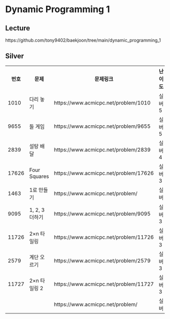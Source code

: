 <h1>Dynamic Programming 1</h1>

<h2>Lecture</h2>
https://github.com/tony9402/baekjoon/tree/main/dynamic_programming_1<br>

<h2>Silver</h2>
<table>
    <tr>
        <th scope="col">번호</td>
        <th scope="col">문제</td>
        <th scope="col">문제링크</td>
        <th scope="col">난이도</td>
        <th scope="col">알고리즘</td>
        <th scope="col">다시보기</td>
    </tr>
    <tr>
        <td>1010</td>
        <td>다리 놓기</td>
        <td>https://www.acmicpc.net/problem/1010</td>
        <td>실버5</td>
        <td>Dynamic Programming</td>
        <td></td>
    </tr>
    <tr>
        <td>9655</td>
        <td>돌 게임</td>
        <td>https://www.acmicpc.net/problem/9655</td>
        <td>실버5</td>
        <td>Dynamic Programming</td>
        <td>NO</td>
    </tr>
    <tr>
        <td>2839</td>
        <td>설탕 배달</td>
        <td>https://www.acmicpc.net/problem/2839</td>
        <td>실버4</td>
        <td>Dynamic Programming</td>
        <td>NO</td>
    </tr>
    <tr>
        <td>17626</td>
        <td>Four Squares</td>
        <td>https://www.acmicpc.net/problem/17626</td>
        <td>실버3</td>
        <td>Dynamic Programming</td>
        <td>AGAIN</td>
    </tr>
    <tr>
        <td>1463</td>
        <td>1로 만들기</td>
        <td>https://www.acmicpc.net/problem/</td>
        <td>실버</td>
        <td>Dynamic Programming</td>
        <td>NO</td>
    </tr>
    <tr>
        <td>9095</td>
        <td>1, 2, 3 더하기</td>
        <td>https://www.acmicpc.net/problem/9095</td>
        <td>실버3</td>
        <td>Dynamic Programming</td>
        <td>NO</td>
    </tr>
    <tr>
        <td>11726</td>
        <td>2×n 타일링</td>
        <td>https://www.acmicpc.net/problem/11726</td>
        <td>실버3</td>
        <td>Dynamic Programming</td>
        <td>NO</td>
    </tr>
    <tr>
        <td>2579</td>
        <td>계단 오르기</td>
        <td>https://www.acmicpc.net/problem/2579</td>
        <td>실버3</td>
        <td>Dynamic Programming</td>
        <td>AGAIN</td>
    </tr>
        <tr>
        <td>11727</td>
        <td>2×n 타일링 2</td>
        <td>https://www.acmicpc.net/problem/11727</td>
        <td>실버3</td>
        <td>Dynamic Programming</td>
        <td></td>
    </tr>
    <tr>
        <td></td>
        <td></td>
        <td>https://www.acmicpc.net/problem/</td>
        <td>실버</td>
        <td>Dynamic Programming</td>
        <td></td>
    </tr>
</table>